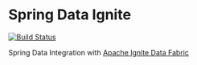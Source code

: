 # Spring Data Ignite

[![Build Status](https://travis-ci.org/alonsodomin/spring-data-ignite.svg?branch=master)](https://travis-ci.org/alonsodomin/spring-data-ignite)

Spring Data Integration with [Apache Ignite Data Fabric](https://ignite.incubator.apache.org/)

